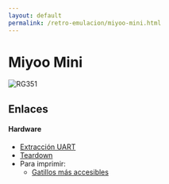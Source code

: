 ```yaml
---
layout: default
permalink: /retro-emulacion/miyoo-mini.html
---
```


# Miyoo Mini

![RG351](/images/pages/rg351/rg351.png)

## Enlaces

#### Hardware

* [Extracción UART](https://steward-fu.github.io/website/handheld/miyoo-mini/uart.htm)
* [Teardown](https://steward-fu.github.io/website/handheld/miyoo-mini/teardown_new.htm)
* Para imprimir:
    * [Gatillos más accesibles](https://www.thingiverse.com/thing:5398496)

